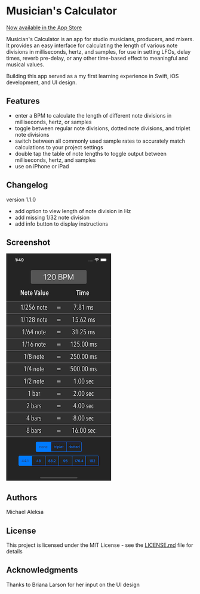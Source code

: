 # Musician's Calculator

[Now available in the App Store](https://itunes.apple.com/us/app/musicians-calculator/id1457378881?mt=8)

Musician's Calculator is an app for studio musicians, producers, and mixers. It provides an easy interface for calculating the length of various note divisions in milliseconds, hertz, and samples, for use in setting LFOs, delay times, reverb pre-delay, or any other time-based effect to meaningful and musical values.

Building this app served as a my first learning experience in Swift, iOS development, and UI design.

## Features

* enter a BPM to calculate the length of different note divisions in milliseconds, hertz, or samples
* toggle between regular note divisions, dotted note divisions, and triplet note divisions
* switch between all commonly used sample rates to accurately match calculations to your project settings
* double tap the table of note lengths to toggle output between milliseconds, hertz, and samples
* use on iPhone or iPad

## Changelog

version 1.1.0
* add option to view length of note division in Hz
* add missing 1/32 note division
* add info button to display instructions

## Screenshot

![Screenshot](Screenshots/iPhone_X_screenshot.png)

## Authors

Michael Aleksa

## License

This project is licensed under the MIT License - see the [LICENSE.md](LICENSE.md) file for details

## Acknowledgments

Thanks to Briana Larson for her input on the UI design
